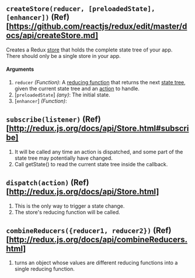 


## `createStore(reducer, [preloadedState], [enhancer])` (Ref)[https://github.com/reactjs/redux/edit/master/docs/api/createStore.md]
Creates a Redux [store](Store.md) that holds the complete state tree of your app.  
There should only be a single store in your app.

#### Arguments
1. `reducer` *(Function)*: A [reducing function](../Glossary.md#reducer) that returns the next [state tree](../Glossary.md#state), given the current state tree and an [action](../Glossary.md#action) to handle.
2. [`preloadedState`] *(any)*: The initial state.
3. [`enhancer`] *(Function)*: 



## `subscribe(listener)` (Ref)[http://redux.js.org/docs/api/Store.html#subscribe]
1. It will be called any time an action is dispatched, and some part of the state tree may potentially have changed.
2. Call getState() to read the current state tree inside the callback.


## `dispatch(action)` (Ref)[http://redux.js.org/docs/api/Store.html]
1. This is the only way to trigger a state change.
2. The store's reducing function will be called.

## `combineReducers({reducer1, reducer2})` (Ref)[http://redux.js.org/docs/api/combineReducers.html]
1.  turns an object whose values are different reducing functions into a single reducing function.
